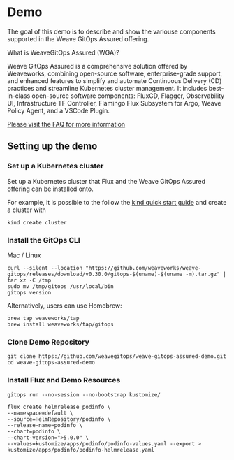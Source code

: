 # Demo

The goal of this demo is to describe and show the variouse components supported in the Weave GitOps Assured offering.


What is WeaveGitOps Assured (WGA)?

Weave GitOps Assured is a comprehensive solution offered by Weaveworks, combining open-source software, enterprise-grade support, and enhanced features to simplify and automate Continuous Delivery (CD) practices and streamline Kubernetes cluster management. It includes best-in-class open-source software components: FluxCD, Flagger, Observability UI, Infrastructure TF Controller, Flamingo Flux Subsystem for Argo, Weave Policy Agent, and a VSCode Plugin.

[Please visit the FAQ for more information](https://www.weave.works/product/assured-faq/) 



## Setting up the demo

### Set up a Kubernetes cluster

Set up a Kubernetes cluster that Flux and the Weave GitOps Assured offering can be installed onto.

For example, it is possible to the follow the [kind quick start guide](https://kind.sigs.k8s.io/docs/user/quick-start/) and create a cluster with
```
kind create cluster
```


### Install the GitOps CLI

Mac / Linux

```console
curl --silent --location "https://github.com/weaveworks/weave-gitops/releases/download/v0.30.0/gitops-$(uname)-$(uname -m).tar.gz" | tar xz -C /tmp
sudo mv /tmp/gitops /usr/local/bin
gitops version
```

Alternatively, users can use Homebrew:

```console
brew tap weaveworks/tap
brew install weaveworks/tap/gitops
```

### Clone Demo Repository  

```
git clone https://github.com/weavegitops/weave-gitops-assured-demo.git
cd weave-gitops-assured-demo
```


### Install Flux and Demo Resources
```
gitops run --no-session --no-bootstrap kustomize/ 
```

```
flux create helmrelease podinfo \
--namespace=default \
--source=HelmRepository/podinfo \
--release-name=podinfo \
--chart=podinfo \
--chart-version=">5.0.0" \
--values=kustomize/apps/podinfo/podinfo-values.yaml --export > kustomize/apps/podinfo/podinfo-helmrelease.yaml
```